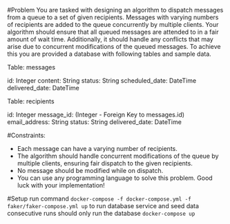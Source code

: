 #Problem
You are tasked with designing an algorithm to dispatch messages from a queue to a set of given recipients. Messages with varying numbers of recipients are added to the queue concurrently by multiple clients. Your algorithm should ensure that all queued messages are attended to in a fair amount of wait time. Additionally, it should handle any conflicts that may arise due to concurrent modifications of the queued messages. To achieve this you are provided a database with following tables and sample data.

Table: messages

id: Integer
content: String
status: String
scheduled_date: DateTime
delivered_date: DateTime

Table: recipients

id: Integer
message_id: (Integer - Foreign Key to messages.id)
email_address: String
status: String
delivered_date: DateTime

#Constraints:
- Each message can have a varying number of recipients.
- The algorithm should handle concurrent modifications of the queue by multiple clients, ensuring fair dispatch to the given recipients.
- No message should be modified while on dispatch.
- You can use any programming language to solve this problem. Good luck with your implementation!

#Setup
run command ```docker-compose -f docker-compose.yml -f faker/faker-compose.yml up``` to run database service and seed data
consecutive runs should only run the database ```docker-compose up```